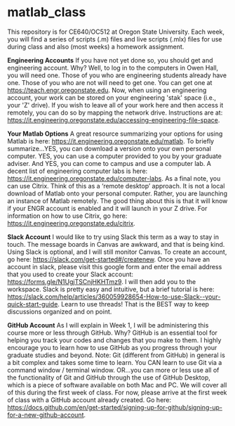 # matlab_class

This repository is for CE640/OC512 at Oregon State University. Each week, you will find a series of scripts (.m) files and live scripts (.mlx) files for use during class and also (most weeks) a homework assignment. 

**Engineering Accounts**
If you have not yet done so, you should get and engineering account. Why? Well, to log in to the computers in Owen Hall, you will need one. Those of you who are engineering students already have one. Those of you who are not will need to get one. You can get one at https://teach.engr.oregonstate.edu. Now, when using an engineering account, your work can be stored on your engineering 'stak' space (i.e., your 'Z' drive). If you wish to leave all of your work here and then access it remotely, you can do so by mapping the network drive. Instructions are at: https://it.engineering.oregonstate.edu/accessing-engineering-file-space. 

**Your Matlab Options**
A great resource summarizing your options for using Matlab is here: https://it.engineering.oregonstate.edu/matlab. To briefly summarize...YES, you can download a version onto your own personal computer. YES, you can use a computer provided to you by your graduate adviser. And YES, you can come to campus and use a computer lab. A decent list of engineering computer labs is here: https://it.engineering.oregonstate.edu/computer-labs. As a final note, you can use Citrix. Think of this as a ‘remote desktop’ approach. It is not a local download of Matlab onto your personal computer. Rather, you are launching an instance of Matlab remotely. The good thing about this is that it will know if your ENGR account is enabled and it will launch in your Z drive. For information on how to use Citrix, go here: https://it.engineering.oregonstate.edu/citrix. 

**Slack Account**
I would like to try using Slack this term as a way to stay in touch. The message boards in Canvas are awkward, and that is being kind. Using Slack is optional, and I will still monitor Canvas. To create an account, go here: https://slack.com/get-started#/createnew. Once you have an account in slack, please visit this google form and enter the email address that you used to create your Slack account: https://forms.gle/N1UgjTSCnjHKHTmz9. I will then add you to the workspace. Slack is pretty easy and intuitive, but a brief tutorial is here: https://slack.com/help/articles/360059928654-How-to-use-Slack--your-quick-start-guide. Learn to use threads! That is the BEST way to keep discussions organized and on point.

**GitHub Account**
As I will explain in Week 1, I will be administering this course more or less through GitHub. Why? GitHub is an essential tool for helping you track your codes and changes that you make to them. I highly encourage you to learn how to use GitHub as you progress through your graduate studies and beyond. Note: Git (different from GitHub) in general is a bit complex and takes some time to learn. You CAN learn to use Git via a command window / terminal window. OR...you can more or less use all of the functionality of Git and GitHub through the use of GitHub Desktop, which is a piece of software available on both Mac and PC. We will cover all of this during the first week of class. For now, please arrive at the first week of class with a GitHub account already created. Go here: https://docs.github.com/en/get-started/signing-up-for-github/signing-up-for-a-new-github-account. 
